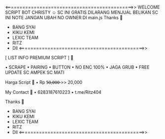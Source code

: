 <=============================================>>
WELCOME SCRIPT BOT CHRISTY ☺
SC INI GRATIS 
DILARANG MENJUAL BELIKAN SC INI
NOTE JANGAN UBAH NO OWNER DI main.js
Thanks 🙏
- BANG SYAI
- KIKU KEMI
- LEXIC TEAM
- RITZ
- Dll
<============================================>>

[ LIST INFO PREMIUM SCRIPT ] 🪭

• SCRAPE
• PAIRING
• BUTTON
• NO ENC 100%
• JAGA GRUB
• FREE UPDATE SC
  AMPEK SC MATI

Harga Script 💸
• Rp 5̶0̶,̶0̶0̶0̶ >> 20,000

My Contact 👤
• 6283187610223
• t.me/Ritz404

Thanks 🙏
- BANG SYAI
- KIKU KEMI
- LEXIC TEAM
- RITZ
- Dll
<============================================>>